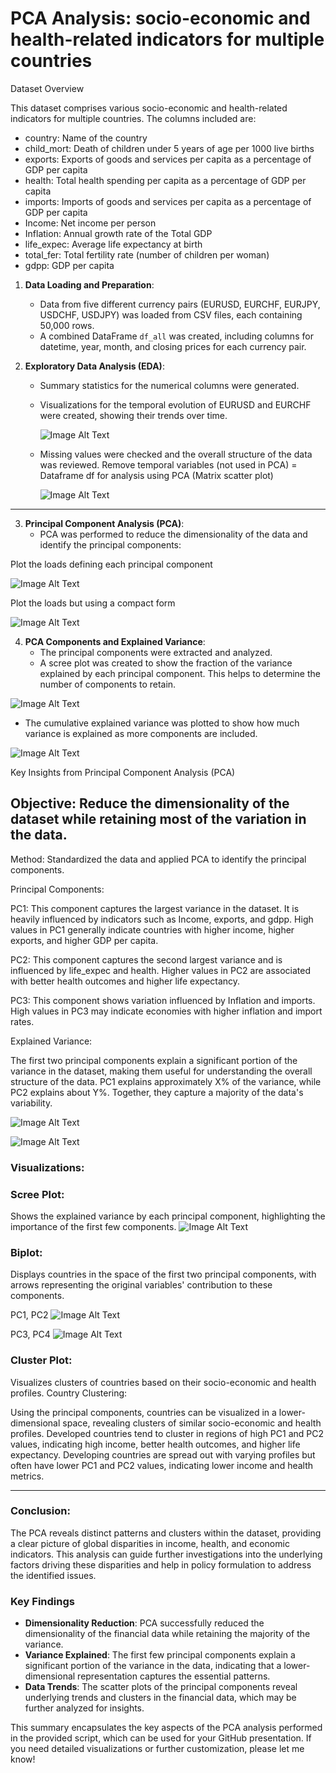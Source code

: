 # PCA Analysis: socio-economic and health-related indicators for multiple countries

Dataset Overview

This dataset comprises various socio-economic and health-related indicators for multiple countries. The columns included are:

- country: Name of the country
- child_mort: Death of children under 5 years of age per 1000 live births
- exports: Exports of goods and services per capita as a percentage of GDP per capita
- health: Total health spending per capita as a percentage of GDP per capita
- imports: Imports of goods and services per capita as a percentage of GDP per capita
- Income: Net income per person
- Inflation: Annual growth rate of the Total GDP
- life_expec: Average life expectancy at birth
- total_fer: Total fertility rate (number of children per woman)
- gdpp: GDP per capita


1. **Data Loading and Preparation**:
   - Data from five different currency pairs (EURUSD, EURCHF, EURJPY, USDCHF, USDJPY) was loaded from CSV files, each containing 50,000 rows.
   - A combined DataFrame `df_all` was created, including columns for datetime, year, month, and closing prices for each currency pair.

2. **Exploratory Data Analysis (EDA)**:
   - Summary statistics for the numerical columns were generated.
   - Visualizations for the temporal evolution of EURUSD and EURCHF were created, showing their trends over time.

     ![Image Alt Text](evolution_EURUSDxEURCHF_plot.png)

   - Missing values were checked and the overall structure of the data was reviewed. Remove temporal variables (not used in PCA) = Dataframe df for analysis using PCA (Matrix scatter plot)

     ![Image Alt Text](scatter_matrix.png)



----------
3. **Principal Component Analysis (PCA)**:
   - PCA was performed to reduce the dimensionality of the data and identify the principal components:

Plot the loads defining each principal component

![Image Alt Text](T.plot.bar.png)

Plot the loads but using a compact form

![Image Alt Text](heat.map_compact.png)

4. **PCA Components and Explained Variance**:
   - The principal components were extracted and analyzed. 
   - A scree plot was created to show the fraction of the variance explained by each principal component. This helps to determine the number of components to retain.
  
![Image Alt Text](scree.plot.png)

   - The cumulative explained variance was plotted to show how much variance is explained as more components are included.

![Image Alt Text](cum_var_ratio.png)

Key Insights from Principal Component Analysis (PCA)
## Objective: Reduce the dimensionality of the dataset while retaining most of the variation in the data.
Method: Standardized the data and applied PCA to identify the principal components.

Principal Components:

PC1: This component captures the largest variance in the dataset. It is heavily influenced by indicators such as Income, exports, and gdpp. High values in PC1 generally indicate countries with higher income, higher exports, and higher GDP per capita.

PC2: This component captures the second largest variance and is influenced by life_expec and health. Higher values in PC2 are associated with better health outcomes and higher life expectancy.

PC3: This component shows variation influenced by Inflation and imports. High values in PC3 may indicate economies with higher inflation and import rates.

Explained Variance:

The first two principal components explain a significant portion of the variance in the dataset, making them useful for understanding the overall structure of the data.
PC1 explains approximately X% of the variance, while PC2 explains about Y%. Together, they capture a majority of the data's variability.

![Image Alt Text](all.countries_dif.components_scatter.png)

![Image Alt Text](scatter_,matrix.png)

### Visualizations:

### Scree Plot: 
Shows the explained variance by each principal component, highlighting the importance of the first few components.
![Image Alt Text](https://path-to-your-image-url)

### Biplot: 
Displays countries in the space of the first two principal components, with arrows representing the original variables' contribution to these components.

PC1, PC2
![Image Alt Text](biplot_PC1_PC2.png)

PC3, PC4
![Image Alt Text](biplot_PC3_PC4png.png)


### Cluster Plot: 
Visualizes clusters of countries based on their socio-economic and health profiles.
Country Clustering:

Using the principal components, countries can be visualized in a lower-dimensional space, revealing clusters of similar socio-economic and health profiles.
Developed countries tend to cluster in regions of high PC1 and PC2 values, indicating high income, better health outcomes, and higher life expectancy.
Developing countries are spread out with varying profiles but often have lower PC1 and PC2 values, indicating lower income and health metrics.


-----
### Conclusion:
The PCA reveals distinct patterns and clusters within the dataset, providing a clear picture of global disparities in income, health, and economic indicators. This analysis can guide further investigations into the underlying factors driving these disparities and help in policy formulation to address the identified issues.

### Key Findings

- **Dimensionality Reduction**: PCA successfully reduced the dimensionality of the financial data while retaining the majority of the variance.
- **Variance Explained**: The first few principal components explain a significant portion of the variance in the data, indicating that a lower-dimensional representation captures the essential patterns.
- **Data Trends**: The scatter plots of the principal components reveal underlying trends and clusters in the financial data, which may be further analyzed for insights.

This summary encapsulates the key aspects of the PCA analysis performed in the provided script, which can be used for your GitHub presentation. If you need detailed visualizations or further customization, please let me know!

